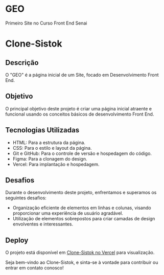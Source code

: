 # GEO
Primeiro Site no Curso Front End Senai
# Clone-Sistok

## Descrição

O "GEO" é a página inicial de um Site, focado em Desenvolvimento Front End.

## Objetivo

O principal objetivo deste projeto é criar uma página inicial atraente e funcional usando os conceitos básicos de desenvolvimento Front End.

## Tecnologias Utilizadas

- HTML: Para a estrutura da página.
- CSS: Para o estilo e layout da página.
- Git e GitHub: Para o controle de versão e hospedagem do código.
- Figma: Para a clonagem do design.
- Vercel: Para implantação e hospedagem.

## Desafios

Durante o desenvolvimento deste projeto, enfrentamos e superamos os seguintes desafios:

- Organização eficiente de elementos em linhas e colunas, visando proporcionar uma experiência de usuário agradável.
- Utilização de elementos sobrepostos para criar camadas de design envolventes e interessantes.


## Deploy

O projeto está disponível em [Clone-Sistok no Vercel](https://geo-nine-fawn.vercel.app/) para visualização.

Seja bem-vindo ao Clone-Sistok, e sinta-se à vontade para contribuir ou entrar em contato conosco!
